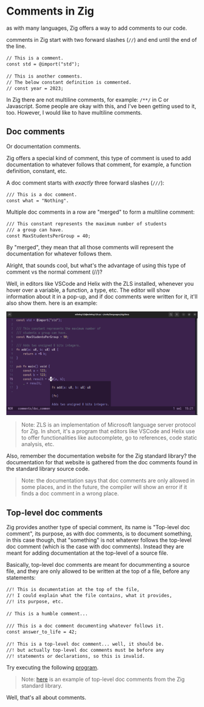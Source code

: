 # Comments in Zig

as with many languages, Zig offers a way to add comments
to our code.

comments in Zig start with two forward slashes (`//`) and end until
the end of the line.

```zig
// This is a comment.
const std = @import("std");

// This is another comments.
// The below constant definition is commented.
// const year = 2023;
```

In Zig there are not multiline comments, for example: `/**/` in C or Javascript.
Some people are okay with this, and I've been getting used to it, too. However,
I would like to have multiline comments.

## Doc comments

Or documentation comments.

Zig offers a special kind of comment, this type of comment is used
to add documentation to whatever follows that comment, for example, a function
definition, constant, etc.

A doc comment starts with _exactly_ three forward slashes (`///`):

```zig
/// This is a doc comment.
const what = "Nothing".
```

Multiple doc comments in a row are "merged" to form a multiline comment:

```zig
/// This constant represents the maximum number of students
/// a group can have.
const MaxStudentsPerGroup = 40;
```

By "merged", they mean that all those comments will represent the
documentation for whatever follows them.

Alright, that sounds cool, but what's the advantage of using this type
of comment vs the normal comment (//)?

Well, in editors like VSCode and Helix with the ZLS installed, whenever you hover
over a variable, a function, a type, etc. The editor will show information about it
in a pop-up, and if doc comments were written for it, it'll also show them. here is
an example:

![Doc comments shown when seeing function information.](../assets/doc-comments-hover.png)

> Note: ZLS is an implementation of Microsoft language server protocol for Zig.
> In short, it's a program that editors like VSCode and Helix use to offer functionalities
> like autocomplete, go to references, code static analysis, etc.

Also, remember the documentation website for the Zig standard library? the documentation
for that website is gathered from the doc comments found in the standard library source code.

> Note: the documentation says that doc comments are only allowed in some places,
> and in the future, the compiler will show an error if it finds a doc comment in a wrong place.

## Top-level doc comments

Zig provides another type of special comment, its name is "Top-level doc comment",
its purpose, as with doc comments, is to document something, in this case though, that
"something" is not whatever follows the top-level doc comment (which is the case with doc comments).
Instead they are meant for adding documentation at the top-level of a source file.

Basically, top-level doc comments are meant for docummenting a source file, and they are only
allowed to be written at the top of a file, before any statements:

```zig
//! This is documentation at the top of the file,
//! I could explain what the file contains, what it provides,
//! its purpose, etc.

// This is a humble comment...

/// This is a doc comment documenting whatever follows it.
const answer_to_life = 42;

//! This is a top-level doc comment... well, it should be.
//! but actually top-level doc comments must be before any
//! statements or declarations, so this is invalid.
```

Try executing the following [program](./top_level_doc_comments.zig).

> Note: [here](https://github.com/ziglang/zig/blob/master/lib/std/Thread/Mutex.zig) is an example of top-level
> doc comments from the Zig standard library.

Well, that's all about comments.

